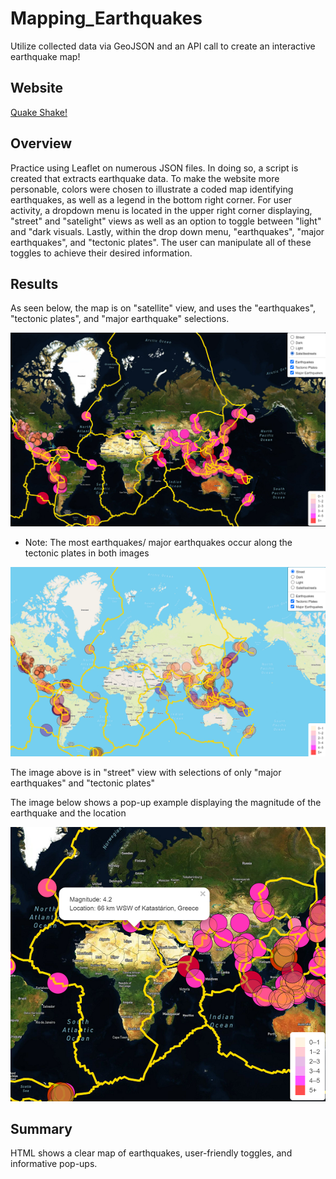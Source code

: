 # Mapping_Earthquakes

Utilize collected data via GeoJSON and an API call to create an interactive earthquake map!

## Website

[Quake Shake!](https://smgs2022.github.io/Mapping_Earthquakes/)

## Overview

Practice using Leaflet on numerous JSON files. In doing so, a script is created that extracts earthquake data. To make the website more personable, colors were chosen to illustrate a coded map identifying earthquakes, as well as a legend in the bottom right corner. For user activity, a dropdown menu is located in the upper right corner displaying, "street" and "satelight" views as well as an option to toggle between "light" and "dark visuals. Lastly, within the drop down menu, "earthquakes", "major earthquakes", and "tectonic plates". The user can manipulate all of these toggles to achieve their desired information.

## Results

As seen below, the map is on "satellite" view, and uses the "earthquakes", "tectonic plates", and "major earthquake" selections.

![all.png](images/all.png)


- Note: 
    The most earthquakes/ major earthquakes occur along the tectonic plates in both images
    
![tect.png](images/tect.png)

The image above is in "street" view with selections of only "major earthquakes" and "tectonic plates"

The image below shows a pop-up example displaying the magnitude of the earthquake and the location

![mag.png](images/mag.png)

## Summary

HTML shows a clear map of earthquakes, user-friendly toggles, and informative pop-ups.
